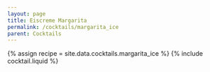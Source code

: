 ```yaml
---
layout: page
title: Eiscreme Margarita
permalink: /cocktails/margarita_ice
parent: Cocktails
---
```

{% assign recipe = site.data.cocktails.margarita_ice %}
{% include cocktail.liquid %}
